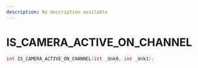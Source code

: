```yaml
---
description: No description available 
---
```


# IS_CAMERA_ACTIVE_ON_CHANNEL

```cpp
int IS_CAMERA_ACTIVE_ON_CHANNEL(int _Unk0, int _Unk1);
```